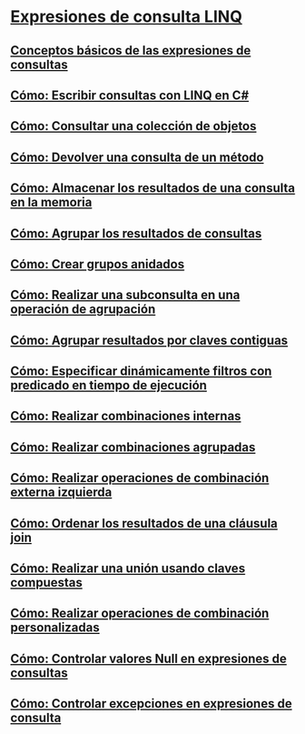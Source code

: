 # [Expresiones de consulta LINQ](index.md)
## [Conceptos básicos de las expresiones de consultas](query-expression-basics.md)
## [Cómo: Escribir consultas con LINQ en C#](how-to-write-linq-queries.md)
## [Cómo: Consultar una colección de objetos](how-to-query-a-collection-of-objects.md)
## [Cómo: Devolver una consulta de un método](how-to-return-a-query-from-a-method.md)
## [Cómo: Almacenar los resultados de una consulta en la memoria](how-to-store-the-results-of-a-query-in-memory.md)
## [Cómo: Agrupar los resultados de consultas](how-to-group-query-results.md)
## [Cómo: Crear grupos anidados](how-to-create-a-nested-group.md)
## [Cómo: Realizar una subconsulta en una operación de agrupación](how-to-perform-a-subquery-on-a-grouping-operation.md)
## [Cómo: Agrupar resultados por claves contiguas](how-to-group-results-by-contiguous-keys.md)
## [Cómo: Especificar dinámicamente filtros con predicado en tiempo de ejecución](how-to-dynamically-specify-predicate-filters-at-runtime.md)
## [Cómo: Realizar combinaciones internas](how-to-perform-inner-joins.md)
## [Cómo: Realizar combinaciones agrupadas](how-to-perform-grouped-joins.md)
## [Cómo: Realizar operaciones de combinación externa izquierda](how-to-perform-left-outer-joins.md)
## [Cómo: Ordenar los resultados de una cláusula join](how-to-order-the-results-of-a-join-clause.md)
## [Cómo: Realizar una unión usando claves compuestas](how-to-join-by-using-composite-keys.md)
## [Cómo: Realizar operaciones de combinación personalizadas](how-to-perform-custom-join-operations.md)
## [Cómo: Controlar valores Null en expresiones de consultas](how-to-handle-null-values-in-query-expressions.md)
## [Cómo: Controlar excepciones en expresiones de consulta](how-to-handle-exceptions-in-query-expressions.md)

